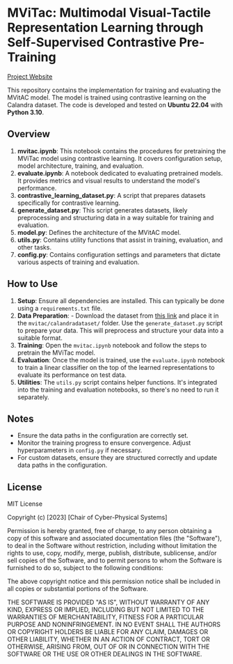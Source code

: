 
# MViTac: Multimodal Visual-Tactile Representation Learning through Self-Supervised Contrastive Pre-Training

[Project Website](https://sites.google.com/view/mvitac/home)

This repository contains the implementation for training and evaluating the MVitAC model. The model is trained using contrastive learning on the Calandra dataset. The code is developed and tested on **Ubuntu 22.04** with **Python 3.10**.
## Overview

1. **mvitac.ipynb**: This notebook contains the procedures for pretraining the MViTac model using contrastive learning. It covers configuration setup, model architecture, training, and evaluation.
2. **evaluate.ipynb**: A notebook dedicated to evaluating pretrained models. It provides metrics and visual results to understand the model's performance.
3. **contrastive_learning_dataset.py**: A script that prepares datasets specifically for contrastive learning.
4. **generate_dataset.py**: This script generates datasets, likely preprocessing and structuring data in a way suitable for training and evaluation.
5. **model.py**: Defines the architecture of the MVitAC model.
6. **utils.py**: Contains utility functions that assist in training, evaluation, and other tasks.
7. **config.py**: Contains configuration settings and parameters that dictate various aspects of training and evaluation.

## How to Use

1. **Setup**: Ensure all dependencies are installed. This can typically be done using a `requirements.txt` file.
2. **Data Preparation**: - Download the dataset from [this link](https://drive.google.com/drive/folders/1wHEg_RR8YAQjMnt9r5biUwo5z3P6bjR3) and place it in the `mvitac/calandradataset/` folder. Use the `generate_dataset.py` script to prepare your data. This will preprocess and structure your data into a suitable format.
3. **Training**: Open the `mvitac.ipynb` notebook and follow the steps to pretrain the MViTac model.
4. **Evaluation**: Once the model is trained, use the `evaluate.ipynb` notebook to train a linear classifier on the top of the learned representations to evaluate its performance on test data.
5. **Utilities**: The `utils.py` script contains helper functions. It's integrated into the training and evaluation notebooks, so there's no need to run it separately.

## Notes

- Ensure the data paths in the configuration are correctly set.
- Monitor the training progress to ensure convergence. Adjust hyperparameters in `config.py` if necessary.
- For custom datasets, ensure they are structured correctly and update data paths in the configuration.

## License

MIT License

Copyright (c) [2023] [Chair of Cyber-Physical Systems]

Permission is hereby granted, free of charge, to any person obtaining a copy
of this software and associated documentation files (the "Software"), to deal
in the Software without restriction, including without limitation the rights
to use, copy, modify, merge, publish, distribute, sublicense, and/or sell
copies of the Software, and to permit persons to whom the Software is
furnished to do so, subject to the following conditions:

The above copyright notice and this permission notice shall be included in all
copies or substantial portions of the Software.

THE SOFTWARE IS PROVIDED "AS IS", WITHOUT WARRANTY OF ANY KIND, EXPRESS OR
IMPLIED, INCLUDING BUT NOT LIMITED TO THE WARRANTIES OF MERCHANTABILITY,
FITNESS FOR A PARTICULAR PURPOSE AND NONINFRINGEMENT. IN NO EVENT SHALL THE
AUTHORS OR COPYRIGHT HOLDERS BE LIABLE FOR ANY CLAIM, DAMAGES OR OTHER
LIABILITY, WHETHER IN AN ACTION OF CONTRACT, TORT OR OTHERWISE, ARISING FROM,
OUT OF OR IN CONNECTION WITH THE SOFTWARE OR THE USE OR OTHER DEALINGS IN THE
SOFTWARE.